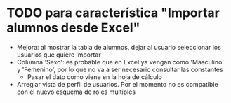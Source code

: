 # TODO para característica "Importar alumnos desde Excel"

* Mejora: al mostrar la tabla de alumnos, dejar al usuario seleccionar los usuarios que quiere importar
* Columna 'Sexo': es probable que en Excel ya vengan como 'Masculino' y 'Femenino', por lo que no va a ser necesario consultar las constantes
    * Pasar el dato como viene en la hoja de cálculo
* Arreglar vista de perfil de usuarios. Por el momento no es compatible con el nuevo esquema de roles múltiples

